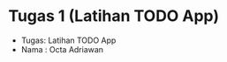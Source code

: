 # Tugas 1 (Latihan TODO App)
<ul>
  <li>Tugas: Latihan TODO App</li>
  <li>Nama : Octa Adriawan</li>
</ul>
